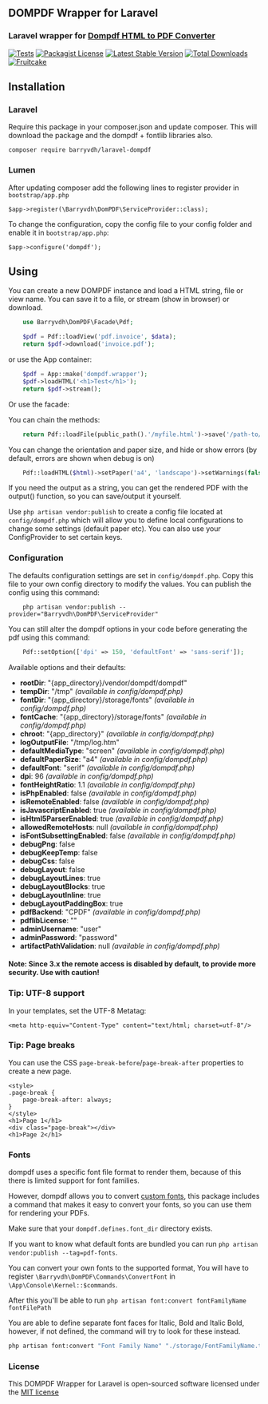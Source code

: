 ## DOMPDF Wrapper for Laravel

### Laravel wrapper for [Dompdf HTML to PDF Converter](https://github.com/dompdf/dompdf)

[![Tests](https://github.com/barryvdh/laravel-dompdf/workflows/Tests/badge.svg)](https://github.com/barryvdh/laravel-dompdf/actions)
[![Packagist License](https://img.shields.io/badge/Licence-MIT-blue)](http://choosealicense.com/licenses/mit/)
[![Latest Stable Version](https://img.shields.io/packagist/v/barryvdh/laravel-dompdf?label=Stable)](https://packagist.org/packages/barryvdh/laravel-dompdf)
[![Total Downloads](https://img.shields.io/packagist/dt/barryvdh/laravel-dompdf.svg?label=Downloads)](https://packagist.org/packages/barryvdh/laravel-dompdf)
[![Fruitcake](https://img.shields.io/badge/Powered%20By-Fruitcake-b2bc35.svg)](https://fruitcake.nl/)

## Installation

### Laravel
Require this package in your composer.json and update composer. This will download the package and the dompdf + fontlib libraries also.

    composer require barryvdh/laravel-dompdf

### Lumen

After updating composer add the following lines to register provider in `bootstrap/app.php`

  ```
  $app->register(\Barryvdh\DomPDF\ServiceProvider::class);
  ```
  
To change the configuration, copy the config file to your config folder and enable it in `bootstrap/app.php`:

  ```
  $app->configure('dompdf');
  ```
  
## Using

You can create a new DOMPDF instance and load a HTML string, file or view name. You can save it to a file, or stream (show in browser) or download.

```php
    use Barryvdh\DomPDF\Facade\Pdf;

    $pdf = Pdf::loadView('pdf.invoice', $data);
    return $pdf->download('invoice.pdf');
```

or use the App container:

```php
    $pdf = App::make('dompdf.wrapper');
    $pdf->loadHTML('<h1>Test</h1>');
    return $pdf->stream();
```

Or use the facade:

You can chain the methods:

```php
    return Pdf::loadFile(public_path().'/myfile.html')->save('/path-to/my_stored_file.pdf')->stream('download.pdf');
```

You can change the orientation and paper size, and hide or show errors (by default, errors are shown when debug is on)

```php
    Pdf::loadHTML($html)->setPaper('a4', 'landscape')->setWarnings(false)->save('myfile.pdf')
```

If you need the output as a string, you can get the rendered PDF with the output() function, so you can save/output it yourself.

Use `php artisan vendor:publish` to create a config file located at `config/dompdf.php` which will allow you to define local configurations to change some settings (default paper etc).
You can also use your ConfigProvider to set certain keys.

### Configuration
The defaults configuration settings are set in `config/dompdf.php`. Copy this file to your own config directory to modify the values. You can publish the config using this command:
```shell
    php artisan vendor:publish --provider="Barryvdh\DomPDF\ServiceProvider"
```

You can still alter the dompdf options in your code before generating the pdf using this command:
```php
    Pdf::setOption(['dpi' => 150, 'defaultFont' => 'sans-serif']);
```
    
Available options and their defaults:
* __rootDir__: "{app_directory}/vendor/dompdf/dompdf"
* __tempDir__: "/tmp" _(available in config/dompdf.php)_
* __fontDir__: "{app_directory}/storage/fonts" _(available in config/dompdf.php)_
* __fontCache__: "{app_directory}/storage/fonts" _(available in config/dompdf.php)_
* __chroot__: "{app_directory}" _(available in config/dompdf.php)_
* __logOutputFile__: "/tmp/log.htm"
* __defaultMediaType__: "screen" _(available in config/dompdf.php)_
* __defaultPaperSize__: "a4" _(available in config/dompdf.php)_
* __defaultFont__: "serif" _(available in config/dompdf.php)_
* __dpi__: 96 _(available in config/dompdf.php)_
* __fontHeightRatio__: 1.1 _(available in config/dompdf.php)_
* __isPhpEnabled__: false _(available in config/dompdf.php)_
* __isRemoteEnabled__: false _(available in config/dompdf.php)_
* __isJavascriptEnabled__: true _(available in config/dompdf.php)_
* __isHtml5ParserEnabled__: true _(available in config/dompdf.php)_
* __allowedRemoteHosts__: null _(available in config/dompdf.php)_
* __isFontSubsettingEnabled__: false _(available in config/dompdf.php)_
* __debugPng__: false
* __debugKeepTemp__: false
* __debugCss__: false
* __debugLayout__: false
* __debugLayoutLines__: true
* __debugLayoutBlocks__: true
* __debugLayoutInline__: true
* __debugLayoutPaddingBox__: true
* __pdfBackend__: "CPDF" _(available in config/dompdf.php)_
* __pdflibLicense__: ""
* __adminUsername__: "user"
* __adminPassword__: "password"
* __artifactPathValidation__: null _(available in config/dompdf.php)_

#### Note: Since 3.x the remote access is disabled by default, to provide more security. Use with caution!

### Tip: UTF-8 support
In your templates, set the UTF-8 Metatag:

    <meta http-equiv="Content-Type" content="text/html; charset=utf-8"/>

### Tip: Page breaks
You can use the CSS `page-break-before`/`page-break-after` properties to create a new page.

    <style>
    .page-break {
        page-break-after: always;
    }
    </style>
    <h1>Page 1</h1>
    <div class="page-break"></div>
    <h1>Page 2</h1>

### Fonts

dompdf uses a specific font file format to render them, because of this there is limited support for font families.

However, dompdf allows you to convert [custom fonts](https://github.com/dompdf/dompdf/wiki/About-Fonts-and-Character-Encoding), 
this package includes a command that makes it easy to convert your fonts, so you can use them for rendering your PDFs.

Make sure that your `dompdf.defines.font_dir` directory exists.

If you want to know what default fonts are bundled you can run `php artisan vendor:publish --tag=pdf-fonts`.

You can convert your own fonts to the supported format, 
You will have to register `\Barryvdh\DomPDF\Commands\ConvertFont` in `\App\Console\Kernel::$commands`.

After this you'll be able to run `php artisan font:convert fontFamilyName fontFilePath`

You are able to define separate font faces for Italic, Bold and Italic Bold, however, if not defined, the command will try to look for these instead.

````bash
php artisan font:convert "Font Family Name" "./storage/FontFamilyName.ttf" --italic "./storage/FontFamilyNameItalic.ttf" --bold "./storage/FontFamilyNameBold.ttf" --bold-italic "./storage/FontFamilyNameBoldItalic.ttf"
````
### License

This DOMPDF Wrapper for Laravel is open-sourced software licensed under the [MIT license](http://opensource.org/licenses/MIT)
